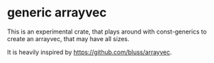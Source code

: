 # generic arrayvec
This is an experimental crate,
that plays around with const-generics to create
an arrayvec, that may have all sizes.

It is heavily inspired by https://github.com/bluss/arrayvec.
